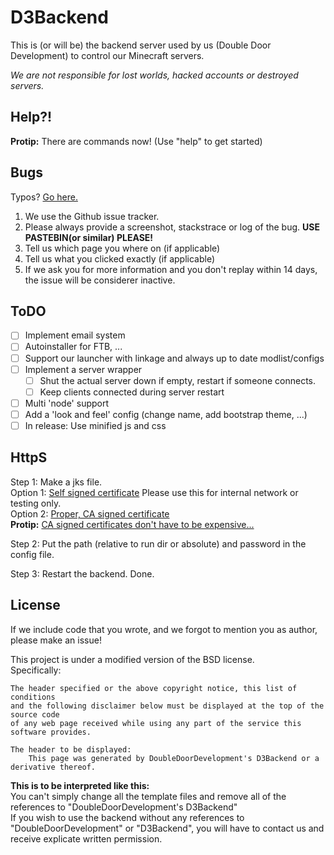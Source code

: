 D3Backend
====

This is (or will be) the backend server used by us (Double Door Development) to control our Minecraft servers.

*We are not responsible for lost worlds, hacked accounts or destroyed servers.*

Help?!
------

**Protip:** There are commands now! (Use "help" to get started)

Bugs
----

Typos? [Go here.](https://github.com/DoubleDoorDevelopment/D3Backend/issues/10)

1. We use the Github issue tracker.
1. Please always provide a screenshot, stackstrace or log of the bug. **USE PASTEBIN(or similar) PLEASE!**
1. Tell us which page you where on (if applicable)
1. Tell us what you clicked exactly (if applicable)
1. If we ask you for more information and you don't replay within 14 days, the issue will be considerer inactive.

ToDO
----

- [ ]  Implement email system
- [ ]  Autoinstaller for FTB, ...
- [ ]  Support our launcher with linkage and always up to date modlist/configs
- [ ]  Implement a server wrapper
    - [ ] Shut the actual server down if empty, restart if someone connects.
    - [ ] Keep clients connected during server restart
- [ ]  Multi 'node' support
- [ ]  Add a 'look and feel' config (change name, add bootstrap theme, ...)
- [ ]  In release: Use minified js and css

HttpS
-----

Step 1: Make a jks file.<br>
    Option 1: [Self signed certificate](https://www.sslshopper.com/article-how-to-create-a-self-signed-certificate-using-java-keytool.html) Please use this for internal network or testing only.<br>
    Option 2: [Proper, CA signed certificate](https://docs.oracle.com/cd/E19798-01/821-1751/ghlgv/index.html)<br>
**Protip:** [CA signed certificates don't have to be expensive...](https://www.startssl.com/)<br>

Step 2: Put the path (relative to run dir or absolute) and password in the config file.

Step 3: Restart the backend. Done.

License
-------

If we include code that you wrote, and we forgot to mention you as author, please make an issue!<br>

This project is under a modified version of the BSD license.<br>
Specifically:

    The header specified or the above copyright notice, this list of conditions
    and the following disclaimer below must be displayed at the top of the source code
    of any web page received while using any part of the service this software provides.
  
    The header to be displayed:
        This page was generated by DoubleDoorDevelopment's D3Backend or a derivative thereof.
        
**This is to be interpreted like this:**<br>
You can't simply change all the template files and remove all of the references to "DoubleDoorDevelopment's D3Backend"<br>
If you wish to use the backend without any references to "DoubleDoorDevelopment" or "D3Backend", you will have to contact us and receive explicate written permission.
